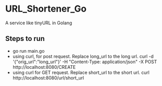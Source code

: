 # URL_Shortener_Go
A service like tinyURL in Golang
## Steps to run
 * go run main.go
 * using curl, for post request. Replace long_url to the long url.
    curl -d '{"orig_url":"long_url"}' -H "Content-Type: application/json" -X POST http://localhost:8080/CREATE
 * using curl for GET request. Replace short_url to the short url.
    curl http://localhost:8080/url/short_url 

